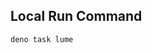 ## Local Run Command

```cmd
deno task lume
```

   <script>
      (window.adsbygoogle = window.adsbygoogle || []).push({});
    </script>
